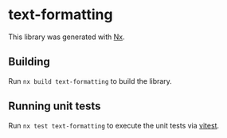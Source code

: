 # text-formatting

This library was generated with [Nx](https://nx.dev).

## Building

Run `nx build text-formatting` to build the library.

## Running unit tests

Run `nx test text-formatting` to execute the unit tests via [vitest](https://vitestjs.io).
